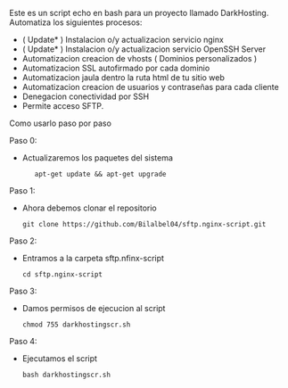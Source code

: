 Este es un script echo en bash para un proyecto llamado DarkHosting. Automatiza los siguientes procesos:

-   ( Update* ) Instalacion o/y actualizacion servicio nginx
-   ( Update* ) Instalacion o/y actualizacion servicio OpenSSH Server
-   Automatizacion creacion de vhosts ( Dominios personalizados )
-   Automatizacion SSL autofirmado por cada dominio
-   Automatizacion jaula dentro la ruta html de tu sitio web
-   Automatizacion creacion de usuarios y contraseñas para cada cliente
-   Denegacion conectividad por SSH
-   Permite acceso SFTP.

Como usarlo paso por paso

Paso 0:
-   Actualizaremos los paquetes del sistema

           apt-get update && apt-get upgrade

Paso 1:
-   Ahora debemos clonar el repositorio

        git clone https://github.com/Bilalbel04/sftp.nginx-script.git

Paso 2:
-   Entramos a la carpeta sftp.nfinx-script 

        cd sftp.nginx-script

Paso 3:
-   Damos permisos de ejecucion al script 

        chmod 755 darkhostingscr.sh

Paso 4:
-   Ejecutamos el script 

        bash darkhostingscr.sh


